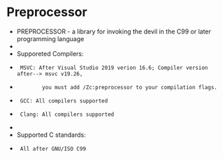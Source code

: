 # Preprocessor
 *  PREPROCESSOR - a library for invoking the devil in the C99 or later programming language
 *
 *  Supporeted Compilers:
 *      MSVC: After Visual Studio 2019 verion 16.6;	Compiler version after--> msvc v19.26, 
 *             you must add /Zc:preprocessor to your compilation flags.
 *      GCC: All compilers supported
 *      Clang: All compilers supported
 *
 *  Supported C standards:
 *      All after GNU/ISO C99
